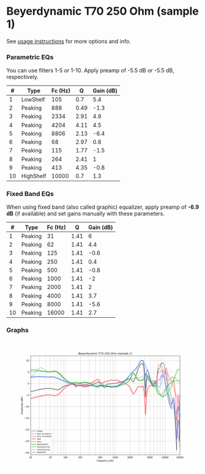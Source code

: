 # Beyerdynamic T70 250 Ohm (sample 1)
See [usage instructions](https://github.com/jaakkopasanen/AutoEq#usage) for more options and info.

### Parametric EQs
You can use filters 1-5 or 1-10. Apply preamp of -5.5 dB or -5.5 dB, respectively.

|   # | Type      |   Fc (Hz) |    Q |   Gain (dB) |
|-----|-----------|-----------|------|-------------|
|   1 | LowShelf  |       105 | 0.7  |         5.4 |
|   2 | Peaking   |       888 | 0.49 |        -1.3 |
|   3 | Peaking   |      2334 | 2.91 |         4.9 |
|   4 | Peaking   |      4204 | 4.11 |         4.5 |
|   5 | Peaking   |      8806 | 2.13 |        -6.4 |
|   6 | Peaking   |        68 | 2.97 |         0.8 |
|   7 | Peaking   |       115 | 1.77 |        -1.5 |
|   8 | Peaking   |       264 | 2.41 |         1   |
|   9 | Peaking   |       413 | 4.35 |        -0.8 |
|  10 | HighShelf |     10000 | 0.7  |         1.3 |

### Fixed Band EQs
When using fixed band (also called graphic) equalizer, apply preamp of **-6.9 dB** (if available) and set gains manually with these parameters.

|   # | Type    |   Fc (Hz) |    Q |   Gain (dB) |
|-----|---------|-----------|------|-------------|
|   1 | Peaking |        31 | 1.41 |         6   |
|   2 | Peaking |        62 | 1.41 |         4.4 |
|   3 | Peaking |       125 | 1.41 |        -0.6 |
|   4 | Peaking |       250 | 1.41 |         0.4 |
|   5 | Peaking |       500 | 1.41 |        -0.8 |
|   6 | Peaking |      1000 | 1.41 |        -2   |
|   7 | Peaking |      2000 | 1.41 |         2   |
|   8 | Peaking |      4000 | 1.41 |         3.7 |
|   9 | Peaking |      8000 | 1.41 |        -5.6 |
|  10 | Peaking |     16000 | 1.41 |         2.7 |

### Graphs
![](./Beyerdynamic%20T70%20250%20Ohm%20(sample%201).png)
